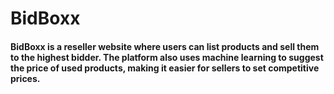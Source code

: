 # BidBoxx

#### BidBoxx is a reseller website where users can list products and sell them to the highest bidder. The platform also uses machine learning to suggest the price of used products, making it easier for sellers to set competitive prices.

